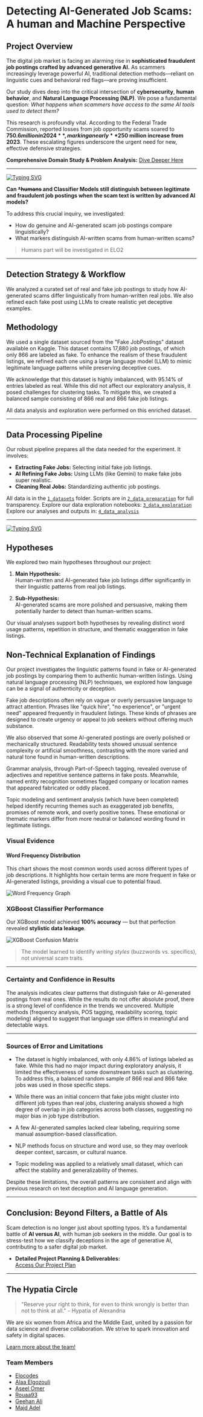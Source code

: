 # Detecting AI-Generated Job Scams: A human and Machine Perspective

## Project Overview

The digital job market is facing an alarming rise in **sophisticated
fraudulent job postings crafted by advanced generative AI.** As scammers
increasingly leverage powerful AI, traditional detection methods—reliant
on linguistic cues and behavioral red flags—are proving insufficient.

Our study dives deep into the critical intersection of **cybersecurity**,
**human behavior**, and **Natural Language Processing (NLP)**. We pose a
fundamental question: *What happens when scammers have access to the same
AI tools used to detect them?*

This research is profoundly vital. According to the Federal Trade
Commission, reported losses from job opportunity scams soared to
**$750.6 million in 2024**, marking a nearly **$250 million increase from
2023**. These escalating figures underscore the urgent need for new,
effective defensive strategies.

**Comprehensive Domain Study & Problem Analysis:**
[Dive Deeper Here](https://github.com/MIT-Emerging-Talent/ET6-CDSP-group-21-repo/tree/main/0_domain_study)

---
[![Typing SVG](https://readme-typing-svg.demolab.com?font=Fira+Code&weight=700&pause=1000&color=CF1F4E&width=435&lines=Research+Question)](https://git.io/typing-svg)

**Can ~~*humans~~ and Classifier Models still distinguish between legitimate and
fraudulent job postings when the scam text is written by advanced AI models?**

To address this crucial inquiry, we investigated:

* How do genuine and AI-generated scam job postings compare linguistically?
* What markers distinguish AI-written scams from human-written scams?
  
>Humans part will be investigated in ELO2

---

## Detection Strategy & Workflow

We analyzed a curated set of real and fake job postings to study how
AI-generated scams differ linguistically from human-written real jobs.
We also refined each fake post using LLMs to create realistic yet
deceptive examples.

## Methodology

We used a single dataset sourced from the "Fake JobPostings" dataset
available on Kaggle. This dataset contains 17,880 job postings,
 of which only 866 are labeled as fake.
To enhance the realism of these fraudulent listings, we refined each one
using a large language model (LLM) to mimic legitimate language patterns
while preserving deceptive cues.

We acknowledge that this dataset is highly imbalanced, with 95.14% of
entries labeled as real. While this did not affect our exploratory
analysis, it posed challenges for clustering tasks. To mitigate this,
we created a balanced sample consisting of 866 real and 866 fake job
listings.

All data analysis and exploration were performed on this enriched dataset.

---

## Data Processing Pipeline

Our robust pipeline prepares all the data needed for the experiment. It
involves:

* **Extracting Fake Jobs:** Selecting initial fake job listings.
* **AI Refining Fake Jobs:** Using LLMs (like Gemini) to make fake jobs
  super realistic.
* **Cleaning Real Jobs:** Standardizing authentic job postings.

All data is in the
[`1_datasets`](https://github.com/MIT-Emerging-Talent/ET6-CDSP-group-21-repo/tree/main/1_datasets)
folder. Scripts are in
[`2_data_preparation`](https://github.com/MIT-Emerging-Talent/ET6-CDSP-group-21-repo/tree/main/2_data_preparation)
for full transparency.
Explore our data exploration notebooks:
[`3_data_exploration`](https://github.com/MIT-Emerging-Talent/ET6-CDSP-group-21-repo/tree/main/3_data_exploration)
Explore our analyses and outputs in:
[`4_data_analysis`](https://github.com/MIT-Emerging-Talent/ET6-CDSP-group-21-repo/tree/main/4_data_analysis)

---
[![Typing SVG](https://readme-typing-svg.demolab.com?font=Fira+Code&weight=700&pause=1000&color=CF1F4E&width=435&lines=Data+Analysis)](https://git.io/typing-svg)

## Hypotheses

We explored two main hypotheses throughout our project:

1. **Main Hypothesis:**  
   Human-written and AI-generated fake job listings differ
   significantly in their linguistic patterns from real job listings.

2. **Sub-Hypothesis:**  
   AI-generated scams are more polished and persuasive, making them
   potentially harder to detect than human-written scams.

Our visual analyses support both hypotheses by revealing distinct
word usage patterns, repetition in structure, and thematic exaggeration
in fake listings.

## Non-Technical Explanation of Findings

Our project investigates the linguistic patterns found in fake or
AI-generated job postings by comparing them to authentic human-written
listings. Using natural language processing (NLP) techniques, we explored
how language can be a signal of authenticity or deception.

Fake job descriptions often rely on vague or overly persuasive language to
attract attention. Phrases like "quick hire", "no experience", or "urgent
need" appeared frequently in fraudulent listings. These kinds of phrases
are designed to create urgency or appeal to job seekers without offering
much substance.

We also observed that some AI-generated postings are overly polished or
mechanically structured. Readability tests showed unusual sentence
complexity or artificial smoothness, contrasting with the more varied and
natural tone found in human-written descriptions.

Grammar analysis, through Part-of-Speech tagging, revealed overuse of
adjectives and repetitive sentence patterns in fake posts. Meanwhile,
named entity recognition sometimes flagged company or location names that
appeared fabricated or oddly placed.

Topic modeling and sentiment analysis (which have been completed) helped
identify recurring themes such as exaggerated job benefits, promises of
remote work, and overly positive tones. These emotional or thematic
markers differ from more neutral or balanced wording found in legitimate
listings.

### Visual Evidence

#### Word Frequency Distribution

This chart shows the most common words used across different types of job
descriptions. It highlights how certain terms are more frequent in fake or
AI-generated listings, providing a visual cue to potential fraud.

![Word Frequency Graph](https://github.com/MIT-Emerging-Talent/ET6-CDSP-group-21-repo/blob/main/4_data_analysis/cleaned_most_frequent_words/all_sections_words_count.png)

### XGBoost Classifier Performance

Our XGBoost model achieved **100% accuracy** —
but that perfection revealed **stylistic data leakage**.

![XGBoost Confusion Matrix](images/output.png)

> The model learned to identify *writing styles*
> (buzzwords vs. specifics), not universal scam traits.
---

### Certainty and Confidence in Results

The analysis indicates clear patterns that distinguish fake or
AI-generated postings from real ones. While the results do not offer
absolute proof, there is a strong level of confidence in the trends we
uncovered. Multiple methods (frequency analysis, POS tagging, readability
scoring, topic modeling) aligned to suggest that language use differs in
meaningful and detectable ways.

---

### Sources of Error and Limitations

* The dataset is highly imbalanced, with only 4.86% of listings labeled
  as fake. While this had no major impact during exploratory analysis,
  it limited the effectiveness of some downstream tasks such as clustering.
  To address this, a balanced random sample of 866 real and 866 fake
  jobs was used in those specific steps.

* While there was an initial concern that fake jobs might cluster into
  different job types than real jobs, clustering analysis showed a high
  degree of overlap in job categories across both classes, suggesting
  no major bias in job type distribution.

* A few AI-generated samples lacked clear labeling, requiring some
  manual assumption-based classification.

* NLP methods focus on structure and word use, so they may overlook
  deeper context, sarcasm, or cultural nuance.

* Topic modeling was applied to a relatively small dataset, which can
  affect the stability and generalizability of themes.

Despite these limitations, the overall patterns are consistent and align
with previous research on text deception and AI language generation.

---

## Conclusion: Beyond Filters, a Battle of AIs

Scam detection is no longer just about spotting typos. It’s a fundamental
battle of **AI versus AI**, with human job seekers in the middle. Our goal
is to stress-test how we classify deceptions in the age of generative AI,
contributing to a safer digital job market.

* **Detailed Project Planning & Deliverables:**  
  [Access Our Project Plan](https://docs.google.com/document/d/1i1eVjbVNQgU_a4QyH9LMGibSnDSmWRm3lal7s9J1-GM/edit?tab=t.0)

---

## The Hypatia Circle

> "Reserve your right to think, for even to think wrongly is better than not to
> think at all." – Hypatia of Alexandria

We are six women from Africa and the Middle East, united by a passion for data
science and diverse collaboration. We strive to spark innovation and safety in
digital spaces.

[Learn more about the team!](https://github.com/MIT-Emerging-Talent/ET6-CDSP-group-21-repo/blob/993536d48ceb618e12b753593098cbdb1f7b4df1/collaboration)

### Team Members

* [Elocodes](https://github.com/Elocodes)
* [Alaa Elgozouli](https://github.com/Alaa-Elgozouli)
* [Aseel Omer](https://github.com/AseelOmer)
* [Rouaa93](https://github.com/Rouaa93)
* [Geehan Ali](https://github.com/GeehanAli)
* [Majd Adel](https://github.com/majdadel20)
